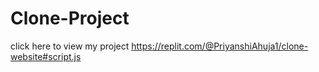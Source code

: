 # Clone-Project
click here to view my project
https://replit.com/@PriyanshiAhuja1/clone-website#script.js
